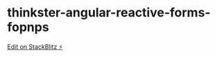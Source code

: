 # thinkster-angular-reactive-forms-fopnps

[Edit on StackBlitz ⚡️](https://stackblitz.com/edit/thinkster-angular-reactive-forms-fopnps)